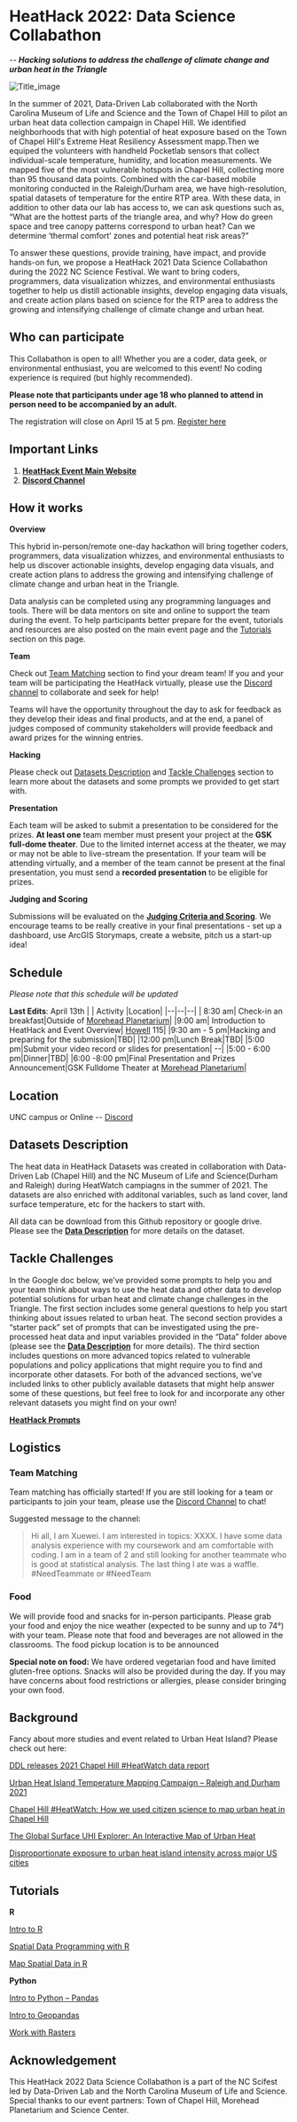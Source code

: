 

# HeatHack 2022: Data Science Collabathon
_-- **Hacking solutions to address the challenge of climate change and urban heat in the Triangle**_

![Title_image](Doc/title.png?raw=true "Title")



In the summer of 2021, Data-Driven Lab collaborated with the North Carolina Museum of Life and Science and the Town of Chapel Hill to pilot an urban heat data collection campaign in Chapel Hill.  We identified neighborhoods that with high potential of heat exposure based on the Town of Chapel Hill's Extreme Heat Resiliency Assessment mapp.Then we equiped the volunteers with handheld Pocketlab sensors that collect individual-scale temperature, humidity, and location measurements. We mapped five of the most vulnerable hotspots in Chapel Hill,  collecting more than 95 thousand data points. Combined with the car-based mobile monitoring conducted in the Raleigh/Durham area, we have high-resolution, spatial datasets of temperature for the entire RTP area. With these data, in addition to other data our lab has access to, we can ask questions such as, “What are the hottest parts of the triangle area, and why? How do green space and tree canopy patterns correspond to urban heat? Can we determine ‘thermal comfort’ zones and potential heat risk areas?”

To answer these questions, provide training, have impact, and provide hands-on fun, we propose a HeatHack 2021 Data Science Collabathon during the 2022 NC Science Festival.  We want to bring coders, programmers, data visualization whizzes, and environmental enthusiasts together to help us distill actionable insights, develop engaging data visuals, and create action plans based on science for the RTP area to address the growing and intensifying challenge of climate change and urban heat.


## Who can participate
This Collabathon is open to all! Whether you are a coder, data geek, or environmental enthusiast, you are welcomed to this event! No coding experience is required (but highly recommended).

**Please note that  participants under age 18 who planned to attend in person need to be accompanied by an adult.**

The registration will close on April 15 at 5 pm. [Register here](http://datadrivenlab.org/heat-hack-2022/)

## Important Links
1. **[HeatHack Event Main Website](http://datadrivenlab.org/heat-hack-2022/)**
2. **[Discord Channel](https://discord.gg/ABzNkGUMAb)**

## How it works

**Overview**

 This hybrid in-person/remote one-day hackathon will bring together coders, programmers, data visualization whizzes, and environmental enthusiasts to help us discover actionable insights, develop engaging data visuals, and create action plans to address the growing and intensifying challenge of climate change and urban heat in the Triangle.

Data analysis can be completed using any programming languages and tools. There will be data mentors on site and online to support the team during the event. To help participants better prepare for the event, tutorials and resources are also posted on the main event page and the [Tutorials](https://github.com/datadrivenenvirolab/heat-hack-2022#tutorials) section on this page. 

**Team**

Check out [Team Matching](https://github.com/datadrivenenvirolab/heat-hack-2022#team-matching) section to find your dream team! If you and your team will be participating the HeatHack virtually, please use the [Discord channel](https://discord.gg/ABzNkGUMAb) to collaborate and seek for help!

Teams will have the opportunity throughout the day to ask for feedback as they develop their ideas and final products, and at the end, a panel of judges composed of community stakeholders will provide feedback and award prizes for the winning entries. 

**Hacking**

Please check out [Datasets Description](https://github.com/datadrivenenvirolab/heat-hack-2022/tree/main/Data) and [Tackle Challenges](https://github.com/datadrivenenvirolab/heat-hack-2022#tackle-challenges) section to learn more about the datasets  and some prompts we provided to get start with.

**Presentation**

Each team will be asked to submit a presentation to be considered for the prizes. **At least one** team member must present your project at the **GSK full-dome theater**. Due to the limited internet access at the theater, we may or may not be able to live-stream the presentation. If your team will be attending virtually, and a member of the team cannot be present at the final presentation, you must send a **recorded presentation** to be eligible for prizes.

**Judging and Scoring**

Submissions will be evaluated on the **[Judging Criteria and Scoring](https://docs.google.com/document/d/1iO-O0DxXXLtL6fJjCB_2bZtt71tPpGYX/edit?usp=sharing&ouid=105193457965308390619&rtpof=true&sd=true)**. We encourage teams to be really creative in your final presentations - set up a dashboard, use ArcGIS Storymaps, create a website, pitch us a start-up idea!


## Schedule  

 _Please note that this schedule will be updated_

__Last Edits__: April 13th
|  | Activity |Location|
|--|--|--|
|  8:30 am| Check-in an breakfast|Outside of [Morehead Planetarium](https://www.google.com/maps/place/Morehead+Planetarium+and+Science+Center/@35.9143303,-79.0489353,17z/data=!4m5!3m4!1s0x0:0x8effe7d104029f8c!8m2!3d35.9140325!4d-79.0505846)|
|9:00 am| Introduction to HeatHack and Event Overview| [Howell](https://www.google.com/maps/place/Howell+Hall/@35.9133796,-79.0523117,17z/data=!3m1!4b1!4m5!3m4!1s0x89acc2c27f17d151:0xc8a4b0ff4944ef49!8m2!3d35.9133753!4d-79.0501177) 115|
|9:30 am - 5 pm|Hacking and preparing for the submission|TBD|
|12:00 pm|Lunch Break|TBD|
|5:00 pm|Submit your video record or slides for presentation| --|
|5:00 - 6:00 pm|Dinner|TBD|
|6:00 -8:00 pm|Final Presentation and Prizes Announcement|GSK Fulldome Theater at [Morehead Planetarium](https://www.google.com/maps/place/Morehead+Planetarium+and+Science+Center/@35.9143303,-79.0489353,17z/data=!4m5!3m4!1s0x0:0x8effe7d104029f8c!8m2!3d35.9140325!4d-79.0505846)|
 

## Location

UNC campus or Online -- [Discord](https://discord.com/invite/K2YJUMQXkb)




## Datasets Description
The heat data in HeatHack Datasets was created in collaboration with Data-Driven Lab (Chapel Hill) and the NC Museum of Life and Science(Durham and Raleigh) during HeatWatch campiagns in the summer of 2021. The datasets are also enriched with additonal variables, such as land cover, land surface temperature, etc for the hackers to start with. 

All data can be download from this Github repository or google drive.
Please see the **[Data Description](https://github.com/datadrivenenvirolab/heat-hack-2022/tree/main/Data)** for more details on the dataset. 

## Tackle Challenges
In the Google doc below, we’ve provided some prompts to help you and your team think about ways to use the heat data and other data to develop potential solutions for urban heat and climate change challenges in the Triangle. The first section includes some general questions to help you start thinking about issues related to urban heat. The second section provides a “starter pack” set of prompts that can be investigated using the pre-processed heat data and input variables provided in the “Data” folder above (please see the **[Data Description](https://github.com/datadrivenenvirolab/heat-hack-2022/tree/main/Data)** for more details). The third section includes questions on more advanced topics related to vulnerable populations and policy applications that might require you to find and incorporate other datasets. For both of the advanced sections, we’ve included links to other publicly available datasets that might help answer some of these questions, but feel free to look for and incorporate any other relevant datasets you might find on your own!

**[HeatHack Prompts](https://docs.google.com/document/d/1Qb7CPTWlWQKsAlsYCP1QZCCe_tAIUkIk/edit?usp=sharing&ouid=101544858877917002306&rtpof=true&sd=true)**

## Logistics
### Team Matching
Team matching has officially started! If you are still looking for a team or participants to join your team, please use the [Discord Channel](https://discord.gg/ABzNkGUMAb) to chat!

Suggested message to the channel:

> Hi all, I am Xuewei. I am interested in topics: XXXX. I have some data
> analysis experience with my coursework and am comfortable with coding.
> I am in a team of 2 and still looking for another teammate who is good
> at statistical analysis. The last thing I ate was a waffle.
> #NeedTeammate or #NeedTeam

### Food
We will provide food and snacks for in-person participants. Please grab your food and enjoy the nice weather (expected to be sunny and up to 74°) with your team. Please note that food and beverages are not allowed in the classrooms. The food pickup location is to be announced

**Special note on food:** We have ordered vegetarian food and have limited gluten-free options. Snacks will also be provided during the day. If you may have concerns about food restrictions or allergies, please consider bringing your own food.


## Background
Fancy about more studies and event related to Urban Heat Island? 
Please check out here:

 [DDL releases 2021 Chapel Hill #HeatWatch data report](https://datadrivenlab.org/climate/ddl-releases-2021-chapel-hill-heatwatch-data-report/)
 
[Urban Heat Island Temperature Mapping Campaign – Raleigh and Durham 2021](https://climate.ncsu.edu/research/uhi/#:~:text=Raleigh%20and%20Durham%20%E2%80%93%202021&text=In%202021%2C%20Raleigh%20and%20Durham,cities%20of%20Raleigh%20and%20Durham.)

 [Chapel Hill #HeatWatch: How we used citizen science to map urban heat in Chapel Hill](https://datadrivenlab.org/featured/how-we-used-citizen-science-to-map-urban-heat/)

 [The Global Surface UHI Explorer: An Interactive Map of Urban Heat](https://datadrivenlab.users.earthengine.app/view/usuhiapp)

[Disproportionate exposure to urban heat island intensity across major US cities](https://www.nature.com/articles/s41467-021-22799-5.epdf?sharing_token=TY2syM94JtMXthapvKVPf9RgN0jAjWel9jnR3ZoTv0MkAvRQ0BlAVUfQF_JPxfWYvW8BXdGun-nAXFfrS5PP01PeDHVZznoBN9BCEcGa840ym0uCwiskwYTzutooYT3_H9Au-c1jM7zwmz4cuswCuhq7xuVANgPLYoJUMAjPOOo%3D)

## Tutorials

**R**

[Intro to R](http://www.r-tutor.com/r-introduction)

[Spatial Data Programming with R](http://132.72.155.230:3838/r/)

[Map Spatial Data in R](https://geocompr.robinlovelace.net/adv-map.html)

**Python**

[Intro to Python – Pandas](https://www.learndatasci.com/tutorials/python-pandas-tutorial-complete-introduction-for-beginners/)

[Intro to Geopandas](https://automating-gis-processes.github.io/CSC18/lessons/L2/geopandas-basics.html)

[Work with Rasters](https://kodu.ut.ee/~kmoch/geopython2020/L5/raster.html)

## Acknowledgement
This HeatHack 2022 Data Science Collabathon is a part of the NC Scifest led by Data-Driven Lab and the North Carolina Museum of Life and Science. Special thanks to our event partners: Town of Chapel Hill, Morehead Planetarium and Science Center. 
